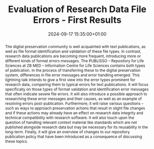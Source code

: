 ---
abstract: 'The digital preservation community is well acquainted with text publications,
  as well as file format identification and validation of these file types. In contrast,
  research data publications are becoming more frequent, introducing more or different
  kinds of format errors messages.

  The PUBLISSO – Repository for Life Sciences at ZB MED – Information Centre for Life
  Sciences contains both types of publication. In the process of transferring these
  to the digital preservation system, differences in file error messages and error
  handling emerged. This lightning talk intends to give a first view into the error
  types prominent for research data, comparing them to typical errors for text publications.
  It will focus specifically on those types of format validation and identification
  error messages that often indicate severe file errors. It will also introduce a
  possible approach to researching these error messages and their causes, as well
  as an example of resolving errors post-publication. Furthermore, it will raise various
  questions – such as ways to approach preservation actions that result in slight
  file changes and if these actions may already have an effect on research data integrity
  and technical compatibility with research software. It will also touch upon the
  question of handling relevant context material like standards which are not published
  alongside research data but may be necessary for its reusability in the long-term.
  Finally, it will give an overview of changes to our repository publication policy
  that have been introduced as a consequence of discussing these topics.'
creators:
- Katharina Markus
date: 2024-09-17 15:35:00+01:00
document_url: https://doi.org/10.5281/zenodo.13683418
grand_parent: iPRES
institutions: []
keywords:
- approaches to preservation
- from document to data
landing_page_url: https://zenodo.org/records/13683418
language: eng
layout: publication
license: Creative Commons Attribution 4.0 (CC-BY-4.0)
notes_url: https://docs.google.com/document/d/1RnqtK66DuBgEZBSuTMC7aU8i32AMZQUp5X-Qi1AQdNg/edit#heading=h.aar4tupij1po
parent: iPRES 2024
publication_type: lightning talk
size: null
slides_url: https://zenodo.org/records/13683418
source_name: iPRES
stream_url: https://www.archief.vlaanderen.be/archief/records/dossiers/5acb210228ce4315ae650812d056a482329eb83ed2dc42398a51505dc153be81/documents/e14395c2e38544b884534e3ad374a2f5eb92a4bb791941e1ba0222a6c969343c
title: Evaluation of Research Data File Errors - First Results
year: 2024
---
